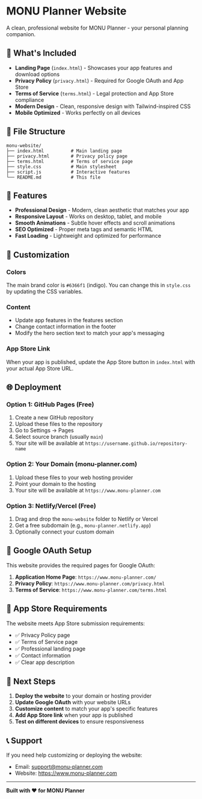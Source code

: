 # MONU Planner Website

A clean, professional website for MONU Planner - your personal planning companion.

## 🚀 What's Included

- **Landing Page** (`index.html`) - Showcases your app features and download options
- **Privacy Policy** (`privacy.html`) - Required for Google OAuth and App Store
- **Terms of Service** (`terms.html`) - Legal protection and App Store compliance
- **Modern Design** - Clean, responsive design with Tailwind-inspired CSS
- **Mobile Optimized** - Works perfectly on all devices

## 📁 File Structure

```
monu-website/
├── index.html          # Main landing page
├── privacy.html        # Privacy policy page
├── terms.html          # Terms of service page
├── style.css           # Main stylesheet
├── script.js           # Interactive features
└── README.md           # This file
```

## 🎨 Features

- **Professional Design** - Modern, clean aesthetic that matches your app
- **Responsive Layout** - Works on desktop, tablet, and mobile
- **Smooth Animations** - Subtle hover effects and scroll animations
- **SEO Optimized** - Proper meta tags and semantic HTML
- **Fast Loading** - Lightweight and optimized for performance

## 🔧 Customization

### Colors
The main brand color is `#6366f1` (indigo). You can change this in `style.css` by updating the CSS variables.

### Content
- Update app features in the features section
- Change contact information in the footer
- Modify the hero section text to match your app's messaging

### App Store Link
When your app is published, update the App Store button in `index.html` with your actual App Store URL.

## 🌐 Deployment

### Option 1: GitHub Pages (Free)
1. Create a new GitHub repository
2. Upload these files to the repository
3. Go to Settings → Pages
4. Select source branch (usually `main`)
5. Your site will be available at `https://username.github.io/repository-name`

### Option 2: Your Domain (monu-planner.com)
1. Upload these files to your web hosting provider
2. Point your domain to the hosting
3. Your site will be available at `https://www.monu-planner.com`

### Option 3: Netlify/Vercel (Free)
1. Drag and drop the `monu-website` folder to Netlify or Vercel
2. Get a free subdomain (e.g., `monu-planner.netlify.app`)
3. Optionally connect your custom domain

## 📱 Google OAuth Setup

This website provides the required pages for Google OAuth:

1. **Application Home Page**: `https://www.monu-planner.com/`
2. **Privacy Policy**: `https://www.monu-planner.com/privacy.html`
3. **Terms of Service**: `https://www.monu-planner.com/terms.html`

## 🍎 App Store Requirements

The website meets App Store submission requirements:
- ✅ Privacy Policy page
- ✅ Terms of Service page
- ✅ Professional landing page
- ✅ Contact information
- ✅ Clear app description

## 🎯 Next Steps

1. **Deploy the website** to your domain or hosting provider
2. **Update Google OAuth** with your website URLs
3. **Customize content** to match your app's specific features
4. **Add App Store link** when your app is published
5. **Test on different devices** to ensure responsiveness

## 📞 Support

If you need help customizing or deploying the website:
- Email: support@monu-planner.com
- Website: https://www.monu-planner.com

---

**Built with ❤️ for MONU Planner**
